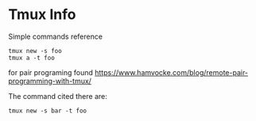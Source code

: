 # Tmux Info

Simple commands reference

```
tmux new -s foo
tmux a -t foo
```

for pair programing found <https://www.hamvocke.com/blog/remote-pair-programming-with-tmux/>

The command cited there are:

```
tmux new -s bar -t foo
```


